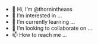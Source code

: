 - 👋 Hi, I’m @thornintheass
- 👀 I’m interested in ...
- 🌱 I’m currently learning ...
- 💞️ I’m looking to collaborate on ...
- 📫 How to reach me ...

<!---
thornintheass/thornintheass is a ✨ special ✨ repository because its `README.md` (this file) appears on your GitHub profile.
You can click the Preview link to take a look at your changes.
--->
